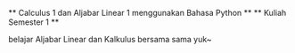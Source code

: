 ** Calculus 1 dan Aljabar Linear 1 menggunakan Bahasa Python **
** Kuliah Semester 1 **

belajar Aljabar Linear dan Kalkulus bersama sama yuk~
